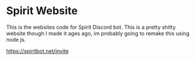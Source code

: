 # Spirit Website

This is the websites code for Spirit Discord bot. This is a pretty shitty website though I made it ages ago, im probably going to remake this using node js.

https://spiritbot.net/invite

